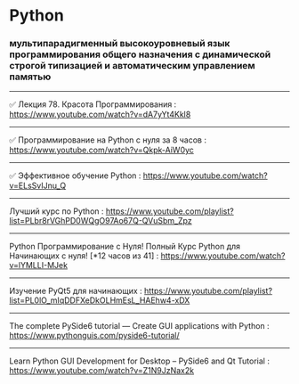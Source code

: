 # Python

### мультипарадигменный высокоуровневый язык программирования общего назначения с динамической строгой типизацией и автоматическим управлением памятью

___

✅ Лекция 78. Красота Программирования : https://www.youtube.com/watch?v=dA7yYt4Kkl8

___

✅ Программирование на Python с нуля за 8 часов : https://www.youtube.com/watch?v=Qkpk-AiW0yc

___

✅ Эффективное обучение Python : https://www.youtube.com/watch?v=ELsSvIJnu_Q

___

Лучший курс по Python : https://www.youtube.com/playlist?list=PLbr8rVGhPD0WQgO97Ao67Q-QVuSbm_Zpz

___

Python Программирование с Нуля! Полный Курс Python для Начинающих с нуля! [*12 часов из 41] : https://www.youtube.com/watch?v=lYMLLI-MJek

___

Изучение PyQt5 для начинающих : https://www.youtube.com/playlist?list=PL0lO_mIqDDFXeDkOLHmEsL_HAEhw4-xDX

____

The complete PySide6 tutorial — Create GUI applications with Python : https://www.pythonguis.com/pyside6-tutorial/

___

Learn Python GUI Development for Desktop – PySide6 and Qt Tutorial : https://www.youtube.com/watch?v=Z1N9JzNax2k

